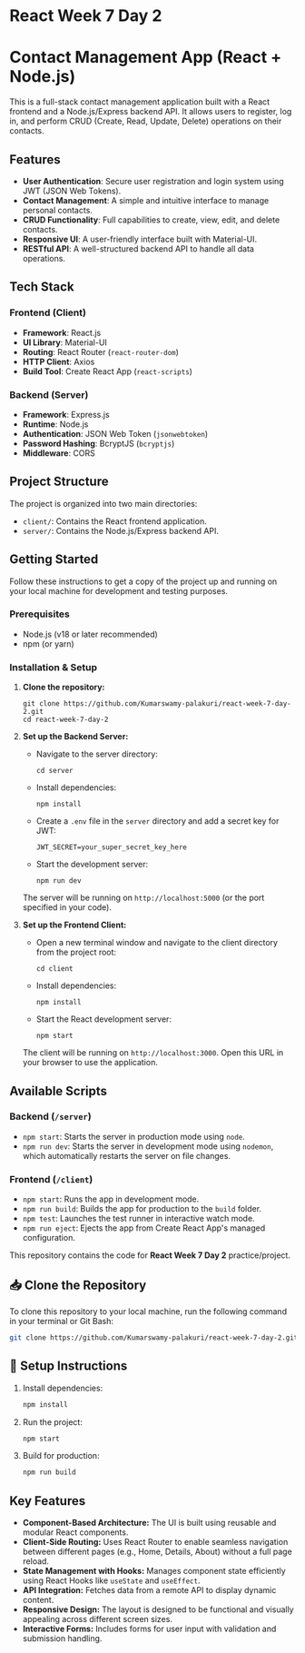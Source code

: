 # React Week 7 Day 2
# Contact Management App (React + Node.js)

This is a full-stack contact management application built with a React frontend and a Node.js/Express backend API. It allows users to register, log in, and perform CRUD (Create, Read, Update, Delete) operations on their contacts.

## Features

-   **User Authentication**: Secure user registration and login system using JWT (JSON Web Tokens).
-   **Contact Management**: A simple and intuitive interface to manage personal contacts.
-   **CRUD Functionality**: Full capabilities to create, view, edit, and delete contacts.
-   **Responsive UI**: A user-friendly interface built with Material-UI.
-   **RESTful API**: A well-structured backend API to handle all data operations.

## Tech Stack

### Frontend (Client)

-   **Framework**: React.js
-   **UI Library**: Material-UI
-   **Routing**: React Router (`react-router-dom`)
-   **HTTP Client**: Axios
-   **Build Tool**: Create React App (`react-scripts`)

### Backend (Server)

-   **Framework**: Express.js
-   **Runtime**: Node.js
-   **Authentication**: JSON Web Token (`jsonwebtoken`)
-   **Password Hashing**: BcryptJS (`bcryptjs`)
-   **Middleware**: CORS

## Project Structure

The project is organized into two main directories:

-   `client/`: Contains the React frontend application.
-   `server/`: Contains the Node.js/Express backend API.

## Getting Started

Follow these instructions to get a copy of the project up and running on your local machine for development and testing purposes.

### Prerequisites

-   Node.js (v18 or later recommended)
-   npm (or yarn)

### Installation & Setup

1.  **Clone the repository:**
    ```
    git clone https://github.com/Kumarswamy-palakuri/react-week-7-day-2.git
    cd react-week-7-day-2
    ```

2.  **Set up the Backend Server:**
    -   Navigate to the server directory:
        ```
        cd server
        ```
    -   Install dependencies:
        ```
        npm install
        ```
    -   Create a `.env` file in the `server` directory and add a secret key for JWT:
        ```
        JWT_SECRET=your_super_secret_key_here
        ```
    -   Start the development server:
        ```
        npm run dev
        ```
    The server will be running on `http://localhost:5000` (or the port specified in your code).

3.  **Set up the Frontend Client:**
    -   Open a new terminal window and navigate to the client directory from the project root:
        ```
        cd client
        ```
    -   Install dependencies:
        ```
        npm install
        ```
    -   Start the React development server:
        ```
        npm start
        ```
    The client will be running on `http://localhost:3000`. Open this URL in your browser to use the application.

## Available Scripts

### Backend (`/server`)

-   `npm start`: Starts the server in production mode using `node`.
-   `npm run dev`: Starts the server in development mode using `nodemon`, which automatically restarts the server on file changes.

### Frontend (`/client`)

-   `npm start`: Runs the app in development mode.
-   `npm run build`: Builds the app for production to the `build` folder.
-   `npm test`: Launches the test runner in interactive watch mode.
-   `npm run eject`: Ejects the app from Create React App's managed configuration.


This repository contains the code for **React Week 7 Day 2** practice/project.

## 📥 Clone the Repository

To clone this repository to your local machine, run the following command in your terminal or Git Bash:

```bash
git clone https://github.com/Kumarswamy-palakuri/react-week-7-day-2.git
```
## 🚀 Setup Instructions

1. Install dependencies:
   ```bash
   npm install
   ```

2. Run the project:
   ```bash
   npm start
   ```

3. Build for production:
   ```bash
   npm run build
   ```

## Key Features

-   **Component-Based Architecture:** The UI is built using reusable and modular React components.
-   **Client-Side Routing:** Uses React Router to enable seamless navigation between different pages (e.g., Home, Details, About) without a full page reload.
-   **State Management with Hooks:** Manages component state efficiently using React Hooks like `useState` and `useEffect`.
-   **API Integration:** Fetches data from a remote API to display dynamic content.
-   **Responsive Design:** The layout is designed to be functional and visually appealing across different screen sizes.
-   **Interactive Forms:** Includes forms for user input with validation and submission handling.
